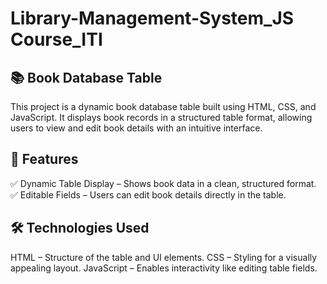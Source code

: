 # Library-Management-System_JS Course_ITI

## 📚 Book Database Table
This project is a dynamic book database table built using HTML, CSS, and JavaScript. It displays book records in a structured table format, allowing users to view and edit book details with an intuitive interface.

## 🚀 Features
✅ Dynamic Table Display – Shows book data in a clean, structured format.
✅ Editable Fields – Users can edit book details directly in the table.

## 🛠 Technologies Used
HTML – Structure of the table and UI elements.
CSS – Styling for a visually appealing layout.
JavaScript – Enables interactivity like editing table fields.
